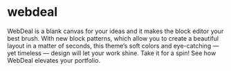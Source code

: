 # webdeal
WebDeal is a blank canvas for your ideas and it makes the block editor your best brush. With new block patterns, which allow you to create a beautiful layout in a matter of seconds, this theme’s soft colors and eye-catching — yet timeless — design will let your work shine. Take it for a spin! See how WebDeal elevates your portfolio.
